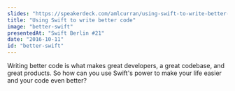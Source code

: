 ```yaml
---
slides: "https://speakerdeck.com/amlcurran/using-swift-to-write-better-code"
title: "Using Swift to write better code"
image: "better-swift"
presentedAt: "Swift Berlin #21"
date: "2016-10-11"
id: "better-swift"
---
```

Writing better code is what makes great developers, a great codebase, and great products. So how can you use Swift's power to make your life easier and your code even better? 
